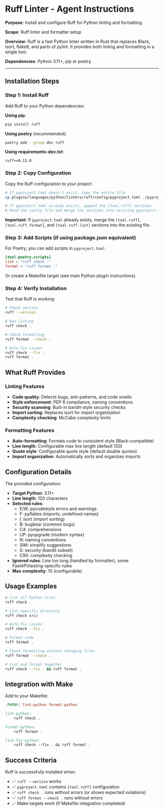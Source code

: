 # Ruff Linter - Agent Instructions

**Purpose**: Install and configure Ruff for Python linting and formatting

**Scope**: Ruff linter and formatter setup

**Overview**: Ruff is a fast Python linter written in Rust that replaces Black, isort, flake8,
    and parts of pylint. It provides both linting and formatting in a single tool.

**Dependencies**: Python 3.11+, pip or poetry

---

## Installation Steps

### Step 1: Install Ruff

Add Ruff to your Python dependencies:

**Using pip**:
```bash
pip install ruff
```

**Using poetry** (recommended):
```bash
poetry add --group dev ruff
```

**Using requirements-dev.txt**:
```
ruff>=0.13.0
```

### Step 2: Copy Configuration

Copy the Ruff configuration to your project:

```bash
# If pyproject.toml doesn't exist, copy the entire file
cp plugins/languages/python/linters/ruff/config/pyproject.toml ./pyproject.toml

# If pyproject.toml already exists, append the [tool.ruff] sections
# Read the config file and merge the sections into existing pyproject.toml
```

**Important**: If `pyproject.toml` already exists, merge the `[tool.ruff]`, `[tool.ruff.format]`,
and `[tool.ruff.lint]` sections into the existing file.

### Step 3: Add Scripts (if using package.json equivalent)

For Poetry, you can add scripts in `pyproject.toml`:

```toml
[tool.poetry.scripts]
lint = "ruff check ."
format = "ruff format ."
```

Or create a Makefile target (see main Python plugin instructions).

### Step 4: Verify Installation

Test that Ruff is working:

```bash
# Check version
ruff --version

# Run linting
ruff check .

# Check formatting
ruff format --check .

# Auto-fix issues
ruff check --fix .
ruff format .
```

## What Ruff Provides

### Linting Features
- **Code quality**: Detects bugs, anti-patterns, and code smells
- **Style enforcement**: PEP 8 compliance, naming conventions
- **Security scanning**: Built-in bandit-style security checks
- **Import sorting**: Replaces isort for import organization
- **Complexity checking**: McCabe complexity limits

### Formatting Features
- **Auto-formatting**: Formats code to consistent style (Black-compatible)
- **Line length**: Configurable max line length (default 120)
- **Quote style**: Configurable quote style (default double quotes)
- **Import organization**: Automatically sorts and organizes imports

## Configuration Details

The provided configuration:
- **Target Python**: 3.11+
- **Line length**: 120 characters
- **Selected rules**:
  - E/W: pycodestyle errors and warnings
  - F: pyflakes (imports, undefined names)
  - I: isort (import sorting)
  - B: bugbear (common bugs)
  - C4: comprehensions
  - UP: pyupgrade (modern syntax)
  - N: naming conventions
  - SIM: simplify suggestions
  - S: security (bandit subset)
  - C90: complexity checking
- **Ignored rules**: Line too long (handled by formatter), some FastAPI/testing-specific rules
- **Max complexity**: 10 (configurable)

## Usage Examples

```bash
# Lint all Python files
ruff check .

# Lint specific directory
ruff check src/

# Auto-fix issues
ruff check --fix .

# Format code
ruff format .

# Check formatting without changing files
ruff format --check .

# Lint and format together
ruff check --fix . && ruff format .
```

## Integration with Make

Add to your Makefile:

```makefile
.PHONY: lint-python format-python

lint-python:
	ruff check .

format-python:
	ruff format .

lint-fix-python:
	ruff check --fix . && ruff format .
```

## Success Criteria

Ruff is successfully installed when:
- ✅ `ruff --version` works
- ✅ `pyproject.toml` contains `[tool.ruff]` configuration
- ✅ `ruff check .` runs without errors (or shows expected violations)
- ✅ `ruff format --check .` runs without errors
- ✅ Make targets work (if Makefile integration completed)
